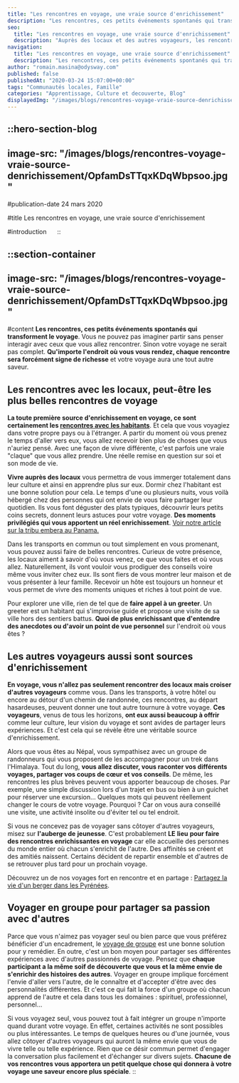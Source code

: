 ```yaml
---
title: "Les rencontres en voyage, une vraie source d'enrichissement"
description: "Les rencontres, ces petits événements spontanés qui transforment le voyage . Vous ne pouvez pas imaginer partir sans penser interagir avec ceux que vous allez rencontrer. Sinon votre voyage ne serait pas complet. Qu'importe l'endroit où vous vous rendez, chaque rencontre sera forcément signe de richesse et votre voyage aura ..."
seo:
  title: "Les rencontres en voyage, une vraie source d'enrichissement"
  description: "Auprès des locaux et des autres voyageurs, les rencontres peuvent indéniablement transformer votre voyage tant humainement que spirituellement."
navigation:
  title: "Les rencontres en voyage, une vraie source d'enrichissement"
  description: "Les rencontres, ces petits événements spontanés qui transforment le voyage . Vous ne pouvez pas imaginer partir sans penser interagir avec ceux que vous allez rencontrer. Sinon votre voyage ne serait pas complet. Qu'importe l'endroit où vous vous rendez, chaque rencontre sera forcément signe de richesse et votre voyage aura ..."
author: "romain.masina@odysway.com"
published: false
publishedAt: "2020-03-24 15:07:00+00:00"
tags: "Communautés locales, Famille"
categories: "Apprentissage, Culture et decouverte, Blog"
displayedImg: "/images/blogs/rencontres-voyage-vraie-source-denrichissement/OpfamDsTTqxKDqWbpsoo.jpg"
---
```


::hero-section-blog
---
image-src: "/images/blogs/rencontres-voyage-vraie-source-denrichissement/OpfamDsTTqxKDqWbpsoo.jpg"
---
#publication-date
24 mars 2020

#title
Les rencontres en voyage, une vraie source d'enrichissement

#introduction
    
::

::section-container
---
image-src: "/images/blogs/rencontres-voyage-vraie-source-denrichissement/OpfamDsTTqxKDqWbpsoo.jpg"
---
#content
**Les rencontres, ces petits événements spontanés qui transforment le voyage**. Vous ne pouvez pas imaginer partir sans penser interagir avec ceux que vous allez rencontrer. Sinon votre voyage ne serait pas complet. **Qu'importe l'endroit où vous vous rendez, chaque rencontre sera forcément signe de richesse** et votre voyage aura une tout autre saveur.

## Les rencontres avec les locaux, peut-être les plus belles rencontres de voyage

**La toute première source d'enrichissement en voyage, ce sont certainement les [rencontres avec les habitants](https://odysway.com/thematiques/sejours-chez-l-habitant)**. Et cela que vous voyagiez dans votre propre pays ou à l'étranger. A partir du moment où vous prenez le temps d'aller vers eux, vous allez recevoir bien plus de choses que vous n'auriez pensé. Avec une façon de vivre différente, c'est parfois une vraie "claque" que vous allez prendre. Une réelle remise en question sur soi et son mode de vie.

**Vivre auprès des locaux** vous permettra de vous immerger totalement dans leur culture et ainsi en apprendre plus sur eux. Dormir chez l'habitant est une bonne solution pour cela. Le temps d'une ou plusieurs nuits, vous voilà hébergé chez des personnes qui ont envie de vous faire partager leur quotidien. Ils vous font déguster des plats typiques, découvrir leurs petits coins secrets, donnent leurs astuces pour votre voyage. **Des moments privilégiés qui vous apportent un réel enrichissement**. [Voir notre article sur la tribu embera au Panama.](https://odysway.com/tribu-embera-au-panama)

Dans les transports en commun ou tout simplement en vous promenant, vous pouvez aussi faire de belles rencontres. Curieux de votre présence, les locaux aiment à savoir d'où vous venez, ce que vous faites et où vous allez. Naturellement, ils vont vouloir vous prodiguer des conseils voire même vous inviter chez eux. Ils sont fiers de vous montrer leur maison et de vous présenter à leur famille. Recevoir un hôte est toujours un honneur et vous permet de vivre des moments uniques et riches à tout point de vue.

Pour explorer une ville, rien de tel que de **faire appel à un greeter**. Un greeter est un habitant qui s'improvise guide et propose une visite de sa ville hors des sentiers battus. **Quoi de plus enrichissant que d'entendre des anecdotes ou d'avoir un point de vue personnel** sur l'endroit où vous êtes ?   

## Les autres voyageurs aussi sont sources d'enrichissement

**En voyage, vous n'allez pas seulement rencontrer des locaux mais croiser d'autres voyageurs** comme vous. Dans les transports, à votre hôtel ou encore au détour d'un chemin de randonnée, ces rencontres, au départ hasardeuses, peuvent donner une tout autre tournure à votre voyage. **Ces voyageurs**, venus de tous les horizons, **ont eux aussi beaucoup à offrir** comme leur culture, leur vision du voyage et sont avides de partager leurs expériences. Et c'est cela qui se révèle être une véritable source d'enrichissement.

Alors que vous êtes au Népal, vous sympathisez avec un groupe de randonneurs qui vous proposent de les accompagner pour un trek dans l'Himalaya. Tout du long, **vous allez discuter, vous raconter vos différents voyages, partager vos coups de cœur et vos conseils**. De même, les rencontres les plus brèves peuvent vous apporter beaucoup de choses. Par exemple, une simple discussion lors d'un trajet en bus ou bien à un guichet pour réserver une excursion… Quelques mots qui peuvent réellement changer le cours de votre voyage. Pourquoi ? Car on vous aura conseillé une visite, une activité insolite ou d'éviter tel ou tel endroit.

Si vous ne concevez pas de voyager sans côtoyer d'autres voyageurs, misez sur **l'auberge de** **jeunesse**. C'est probablement **LE** **lieu** **pour faire des rencontres enrichissantes en voyage** car elle accueille des personnes du monde entier où chacun s'enrichit de l'autre. Des affinités se créent et des amitiés naissent. Certains décident de repartir ensemble et d'autres de se retrouver plus tard pour un prochain voyage.

Découvrez un de nos voyages fort en rencontre et en partage : [Partagez la vie d'un berger dans les Pyrénées](https://odysway.com/voyages/sejour-berger-bearn?utm_source=article&utm_medium=blog&utm_campaign=Les+rencontres+en+voyage%2C+une+vraie+source+d%27enrichissement " ").

## Voyager en groupe pour partager sa passion avec d'autres

Parce que vous n'aimez pas voyager seul ou bien parce que vous préférez bénéficier d'un encadrement, le [voyage de groupe](https://odysway.com/voyages?utm_source=Blog&utm_medium=SEO&utm_campaign=Les_rencontres_en_voyage) est une bonne solution pour y remédier. En outre, c'est un bon moyen pour partager ses différentes expériences avec d'autres passionnés de voyage. Pensez que **chaque participant a la même soif de découverte que vous et la même envie de s'enrichir des histoires des autres**. Voyager en groupe implique forcément l'envie d'aller vers l'autre, de le connaître et d'accepter d'être avec des personnalités différentes. Et c'est ce qui fait la force d'un groupe où chacun apprend de l'autre et cela dans tous les domaines : spirituel, professionnel, personnel…

Si vous voyagez seul, vous pouvez tout à fait intégrer un groupe n'importe quand durant votre voyage. En effet, certaines activités ne sont possibles ou plus intéressantes. Le temps de quelques heures ou d'une journée, vous allez côtoyer d'autres voyageurs qui auront la même envie que vous de vivre telle ou telle expérience. Rien que ce désir commun permet d'engager la conversation plus facilement et d'échanger sur divers sujets. **Chacune de vos rencontres vous apportera un petit quelque chose qui donnera à votre voyage une saveur encore plus spéciale**.
::
